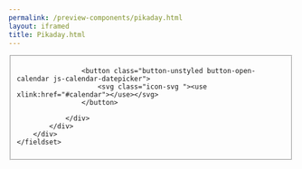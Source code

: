 ```yaml
--- 
permalink: /preview-components/pikaday.html
layout: iframed 
title: Pikaday.html
---
```

<div class="container">
    <fieldset>
        <div class="form-group">
            <div class="date-group mt-3">
                <div class="form-group form-group-year ">

                    <button class="button-unstyled button-open-calendar js-calendar-datepicker">
                        <svg class="icon-svg "><use xlink:href="#calendar"></use></svg>
                    </button>

                </div>
            </div>
        </div>
    </fieldset>
</div>
